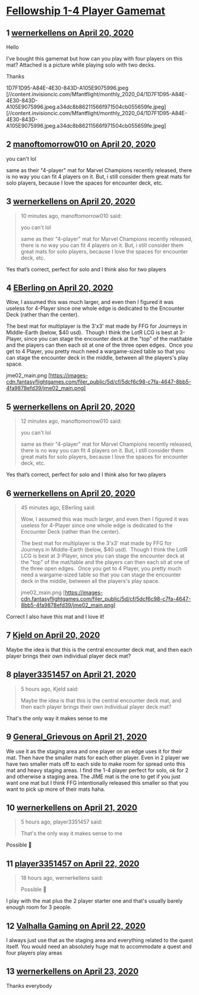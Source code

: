 # [Fellowship 1-4 Player Gamemat](https://community.fantasyflightgames.com/topic/307853-fellowship-1-4-player-gamemat/)

## 1 [wernerkellens on April 20, 2020](https://community.fantasyflightgames.com/topic/307853-fellowship-1-4-player-gamemat/?do=findComment&comment=3929270)

Hello

I’ve bought this gamemat but how can you play with four players on this mat? Attached is a picture while playing solo with two decks.

Thanks

1D7F1D95-A84E-4E30-843D-A105E9075996.jpeg [//content.invisioncic.com/Mfantflight/monthly_2020_04/1D7F1D95-A84E-4E30-843D-A105E9075996.jpeg.a34dc8b86211566f971504cb055659fe.jpeg] [//content.invisioncic.com/Mfantflight/monthly_2020_04/1D7F1D95-A84E-4E30-843D-A105E9075996.jpeg.a34dc8b86211566f971504cb055659fe.jpeg]

## 2 [manoftomorrow010 on April 20, 2020](https://community.fantasyflightgames.com/topic/307853-fellowship-1-4-player-gamemat/?do=findComment&comment=3929285)

you can't lol

same as their "4-player" mat for Marvel Champions recently released, there is no way you can fit 4 players on it. But, i still consider them great mats for solo players, because I love the spaces for encounter deck, etc.

## 3 [wernerkellens on April 20, 2020](https://community.fantasyflightgames.com/topic/307853-fellowship-1-4-player-gamemat/?do=findComment&comment=3929287)

> 10 minutes ago, manoftomorrow010 said:
> 
> you can't lol
> 
> same as their "4-player" mat for Marvel Champions recently released, there is no way you can fit 4 players on it. But, i still consider them great mats for solo players, because I love the spaces for encounter deck, etc.

Yes that’s correct, perfect for solo and I think also for two players

## 4 [EBerling on April 20, 2020](https://community.fantasyflightgames.com/topic/307853-fellowship-1-4-player-gamemat/?do=findComment&comment=3929333)

Wow, I assumed this was much larger, and even then I figured it was useless for 4-Player since one whole edge is dedicated to the Encounter Deck (rather than the center).


The best mat for multiplayer is the 3'x3' mat made by FFG for Journeys in Middle-Earth (below, $40 usd).  Though I think the LotR LCG is best at 3-Player, since you can stage the encounter deck at the "top" of the mat/table and the players can then each sit at one of the three open edges.  Once you get to 4 Player, you pretty much need a wargame-sized table so that you can stage the encounter deck in the middle, between all the players's play space.

jme02_main.png [https://images-cdn.fantasyflightgames.com/filer_public/5d/cf/5dcf6c98-c7fa-4647-8bb5-4fa9878efd39/jme02_main.png]

## 5 [wernerkellens on April 20, 2020](https://community.fantasyflightgames.com/topic/307853-fellowship-1-4-player-gamemat/?do=findComment&comment=3929349)

> 12 minutes ago, manoftomorrow010 said:
> 
> you can't lol
> 
> same as their "4-player" mat for Marvel Champions recently released, there is no way you can fit 4 players on it. But, i still consider them great mats for solo players, because I love the spaces for encounter deck, etc.

Yes that’s correct, perfect for solo and I think also for two players

## 6 [wernerkellens on April 20, 2020](https://community.fantasyflightgames.com/topic/307853-fellowship-1-4-player-gamemat/?do=findComment&comment=3929350)

> 45 minutes ago, EBerling said:
> 
> Wow, I assumed this was much larger, and even then I figured it was useless for 4-Player since one whole edge is dedicated to the Encounter Deck (rather than the center).
> 
> 
> The best mat for multiplayer is the 3'x3' mat made by FFG for Journeys in Middle-Earth (below, $40 usd).  Though I think the LotR LCG is best at 3-Player, since you can stage the encounter deck at the "top" of the mat/table and the players can then each sit at one of the three open edges.  Once you get to 4 Player, you pretty much need a wargame-sized table so that you can stage the encounter deck in the middle, between all the players's play space.
> 
> jme02_main.png [https://images-cdn.fantasyflightgames.com/filer_public/5d/cf/5dcf6c98-c7fa-4647-8bb5-4fa9878efd39/jme02_main.png]

Correct I also have this mat and I love it!

## 7 [Kjeld on April 20, 2020](https://community.fantasyflightgames.com/topic/307853-fellowship-1-4-player-gamemat/?do=findComment&comment=3929382)

Maybe the idea is that this is the central encounter deck mat, and then each player brings their own individual player deck mat?

## 8 [player3351457 on April 21, 2020](https://community.fantasyflightgames.com/topic/307853-fellowship-1-4-player-gamemat/?do=findComment&comment=3929495)

> 5 hours ago, Kjeld said:
> 
> Maybe the idea is that this is the central encounter deck mat, and then each player brings their own individual player deck mat?

That's the only way it makes sense to me

## 9 [General_Grievous on April 21, 2020](https://community.fantasyflightgames.com/topic/307853-fellowship-1-4-player-gamemat/?do=findComment&comment=3929537)

We use it as the staging area and one player on an edge uses it for their mat. Then have the smaller mats for each other player. Even in 2 player we have two smaller mats off to each side to make room for spread onto this mat and heavy staging areas. I find the 1-4 player perfect for solo, ok for 2 and otherwise a staging area. The JIME mat is the one to get if you just want one mat but I think FFG intentionally released this smaller so that you want to pick up more of their mats haha. 

## 10 [wernerkellens on April 21, 2020](https://community.fantasyflightgames.com/topic/307853-fellowship-1-4-player-gamemat/?do=findComment&comment=3929538)

> 5 hours ago, player3351457 said:
> 
> That's the only way it makes sense to me

Possible 🤔

## 11 [player3351457 on April 22, 2020](https://community.fantasyflightgames.com/topic/307853-fellowship-1-4-player-gamemat/?do=findComment&comment=3929742)

> 18 hours ago, wernerkellens said:
> 
> Possible 🤔

I play with the mat plus the 2 player starter one and that's usually barely enough room for 3 people.

## 12 [Valhalla Gaming on April 22, 2020](https://community.fantasyflightgames.com/topic/307853-fellowship-1-4-player-gamemat/?do=findComment&comment=3929761)

I always just use that as the staging area and everything related to the quest itself. You would need an absolutely huge mat to accommodate a quest and four players play areas

## 13 [wernerkellens on April 23, 2020](https://community.fantasyflightgames.com/topic/307853-fellowship-1-4-player-gamemat/?do=findComment&comment=3930073)

Thanks everybody


